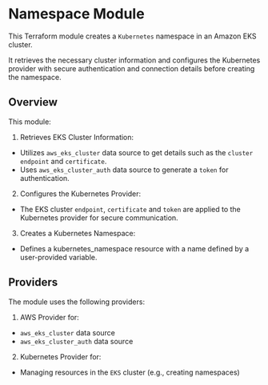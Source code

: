 # Namespace Module

This Terraform module creates a `Kubernetes` namespace in an Amazon EKS cluster.

It retrieves the necessary cluster information and configures the Kubernetes provider with secure authentication and connection details before creating the namespace.

## Overview

This module:

1. Retrieves EKS Cluster Information:

- Utilizes `aws_eks_cluster` data source to get details such as the `cluster endpoint` and `certificate`.
- Uses `aws_eks_cluster_auth` data source to generate a `token` for authentication.

2. Configures the Kubernetes Provider:

- The EKS cluster `endpoint`, `certificate` and `token` are applied to the Kubernetes provider for secure communication.

3. Creates a Kubernetes Namespace:

- Defines a kubernetes_namespace resource with a name defined by a user-provided variable.

## Providers

The module uses the following providers:

1. AWS Provider for:

- `aws_eks_cluster` data source
- `aws_eks_cluster_auth` data source

2. Kubernetes Provider for:

- Managing resources in the `EKS` cluster (e.g., creating namespaces)
